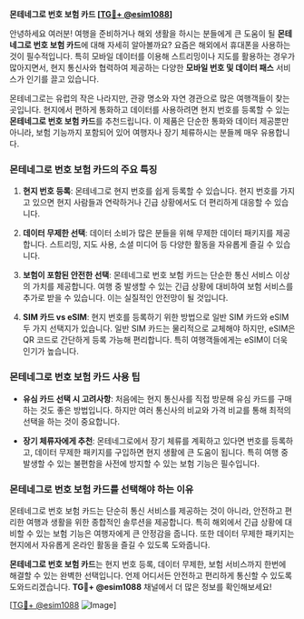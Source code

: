 **몬테네그로 번호 보험 카드 [[TG💪+ @esim1088](https://t.me/s/esim1088)]**

안녕하세요 여러분! 여행을 준비하거나 해외 생활을 하시는 분들에게 큰 도움이 될 **몬테네그로 번호 보험 카드**에 대해 자세히 알아볼까요? 요즘은 해외에서 휴대폰을 사용하는 것이 필수적입니다. 특히 모바일 데이터를 이용해 스트리밍이나 지도를 활용하는 경우가 많아지면서, 현지 통신사와 협력하여 제공하는 다양한 **모바일 번호 및 데이터 패스** 서비스가 인기를 끌고 있습니다.

몬테네그로는 유럽의 작은 나라지만, 관광 명소와 자연 경관으로 많은 여행객들이 찾는 곳입니다. 현지에서 편하게 통화하고 데이터를 사용하려면 현지 번호를 등록할 수 있는 **몬테네그로 번호 보험 카드**를 추천드립니다. 이 제품은 단순한 통화와 데이터 제공뿐만 아니라, 보험 기능까지 포함되어 있어 여행자나 장기 체류하시는 분들께 매우 유용합니다.

### 몬테네그로 번호 보험 카드의 주요 특징

1. **현지 번호 등록**: 몬테네그로 현지 번호를 쉽게 등록할 수 있습니다. 현지 번호를 가지고 있으면 현지 사람들과 연락하거나 긴급 상황에서도 더 편리하게 대응할 수 있습니다.

2. **데이터 무제한 선택**: 데이터 소비가 많은 분들을 위해 무제한 데이터 패키지를 제공합니다. 스트리밍, 지도 사용, 소셜 미디어 등 다양한 활동을 자유롭게 즐길 수 있습니다.

3. **보험이 포함된 안전한 선택**: 몬테네그로 번호 보험 카드는 단순한 통신 서비스 이상의 가치를 제공합니다. 여행 중 발생할 수 있는 긴급 상황에 대비하여 보험 서비스를 추가로 받을 수 있습니다. 이는 실질적인 안전망이 될 것입니다.

4. **SIM 카드 vs eSIM**: 현지 번호를 등록하기 위한 방법으로 일반 SIM 카드와 eSIM 두 가지 선택지가 있습니다. 일반 SIM 카드는 물리적으로 교체해야 하지만, eSIM은 QR 코드로 간단하게 등록 가능해 편리합니다. 특히 여행객들에게는 eSIM이 더욱 인기가 높습니다.

### 몬테네그로 번호 보험 카드 사용 팁

- **유심 카드 선택 시 고려사항**: 처음에는 현지 통신사를 직접 방문해 유심 카드를 구매하는 것도 좋은 방법입니다. 하지만 여러 통신사의 비교와 가격 비교를 통해 최적의 선택을 하는 것이 중요합니다.
  
- **장기 체류자에게 추천**: 몬테네그로에서 장기 체류를 계획하고 있다면 번호를 등록하고, 데이터 무제한 패키지를 구입하면 현지 생활에 큰 도움이 됩니다. 특히 여행 중 발생할 수 있는 불편함을 사전에 방지할 수 있는 보험 기능은 필수입니다.

### **몬테네그로 번호 보험 카드를 선택해야 하는 이유**

몬테네그로 번호 보험 카드는 단순히 통신 서비스를 제공하는 것이 아니라, 안전하고 편리한 여행과 생활을 위한 종합적인 솔루션을 제공합니다. 특히 해외에서 긴급 상황에 대비할 수 있는 보험 기능은 여행자에게 큰 안정감을 줍니다. 또한 데이터 무제한 패키지는 현지에서 자유롭게 온라인 활동을 즐길 수 있도록 도와줍니다.

**몬테네그로 번호 보험 카드**는 현지 번호 등록, 데이터 무제한, 보험 서비스까지 한번에 해결할 수 있는 완벽한 선택입니다. 언제 어디서든 안전하고 편리하게 통신할 수 있도록 도와드리겠습니다. **TG💪+ @esim1088** 채널에서 더 많은 정보를 확인해보세요!

[[TG💪+ @esim1088](https://t.me/s/esim1088) ![Image](https://i.postimg.cc/Y0z9fWf4/image.png)]
